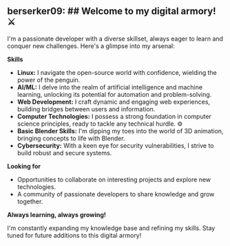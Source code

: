 ## berserker09: ##  **Welcome to my digital armory!** ⚔️

I'm a passionate developer with a diverse skillset, always eager to learn and conquer new challenges.  Here's a glimpse into my arsenal:

**Skills** 

* **Linux:**  I navigate the open-source world with confidence, wielding the power of the penguin.  
* **AI/ML:**  I delve into the realm of artificial intelligence and machine learning, unlocking its potential for automation and problem-solving. 
* **Web Development:**  I craft dynamic and engaging web experiences, building bridges between users and information. ️
* **Computer Technologies:**  I possess a strong foundation in computer science principles, ready to tackle any technical hurdle. ⚙️
* **Basic Blender Skills:**  I'm dipping my toes into the world of 3D animation, bringing concepts to life with Blender. 
* **Cybersecurity:**  With a keen eye for security vulnerabilities, I strive to build robust and secure systems. ️ 

**Looking for**

* Opportunities to collaborate on interesting projects and explore new technologies. 
* A community of passionate developers to share knowledge and grow together.  

**Always learning, always growing!**

I'm constantly expanding my knowledge base and refining my skills. Stay tuned for future additions to this digital armory!  
